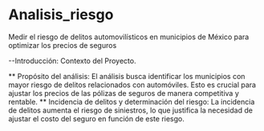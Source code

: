 # Analisis_riesgo
Medir el riesgo de delitos automovilísticos en municipios de México para optimizar los precios de seguros

--Introducción: Contexto del Proyecto.

** Propósito del análisis: El análisis busca identificar los municipios con mayor riesgo de delitos relacionados con automóviles. Esto es crucial para ajustar los precios de las pólizas de seguros de manera competitiva y rentable.
** Incidencia de delitos y determinación del riesgo: La incidencia de delitos aumenta el riesgo de siniestros, lo que justifica la necesidad de ajustar el costo del seguro en función de este riesgo.

